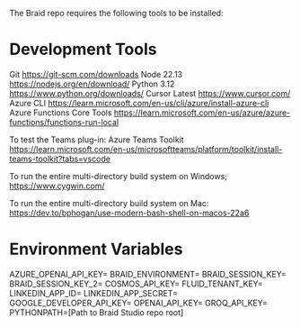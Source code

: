 The Braid repo requires the following tools to be installed:

# Development Tools #
Git https://git-scm.com/downloads
Node 22.13 https://nodejs.org/en/download/
Python 3.12 https://www.python.org/downloads/
Cursor Latest https://www.cursor.com/
Azure CLI https://learn.microsoft.com/en-us/cli/azure/install-azure-cli
Azure Functions Core Tools https://learn.microsoft.com/en-us/azure/azure-functions/functions-run-local

To test the Teams plug-in:
Azure Teams Toolkit https://learn.microsoft.com/en-us/microsoftteams/platform/toolkit/install-teams-toolkit?tabs=vscode

To run the entire multi-directory build system on Windows; 
https://www.cygwin.com/

To run the entire multi-directory build system on Mac:
https://dev.to/bphogan/use-modern-bash-shell-on-macos-22a6 

# Environment Variables #
AZURE_OPENAI_API_KEY=
BRAID_ENVIRONMENT=
BRAID_SESSION_KEY=
BRAID_SESSION_KEY_2=
COSMOS_API_KEY=
FLUID_TENANT_KEY=
LINKEDIN_APP_ID=
LINKEDIN_APP_SECRET=
GOOGLE_DEVELOPER_API_KEY=
OPENAI_API_KEY=
GROQ_API_KEY=
PYTHONPATH=[Path to Braid Studio repo root]
